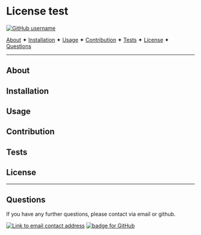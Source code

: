 
<h1 align="centre">
  <br>
  License test
</h1>

<h4 align="centre"></h4>

<p align="centre">

  [![GitHub username](https://img.shields.io/badge/username-caoimhejyoti-green?style=for-the-badge)](https://github.com/caoimhejyoti)
</p>

<p align="centre">
  <a href="#about">About</a> ✦
  <a href="#installation">Installation</a> ✦
  <a href="#usage">Usage</a> ✦
  <a href="#contribution">Contribution</a> ✦
  <a href="#tests">Tests</a> ✦
  <a href="#license">License</a> ✦
  <a href="#questions">Questions</a> 
</p>

----------------------------------------------------------------
## About
 

## Installation
 

## Usage
 

## Contribution
 

## Tests
 

## License


----------------------------------------------------------------

## Questions 
If you have any further questions, please contact via email or github.

<a href="mailto:caoimhejyoti@gmail.com"><img alt="Link to email contact address" src="https://img.shields.io/badge/email-D14836?style=for-the-badge" target="_blank" /></a>  <a href="https://github.com/caoimhejyoti"><img alt="badge for GitHub" src="https://img.shields.io/badge/github-%23121011.svg?style=for-the-badge&logo=github&logoColor=white" target="_blank" /></a>